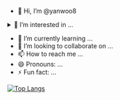 - 👋 Hi, I’m @yanwoo8

<details>
<summary>
  👀 I’m interested in ...
</summary>
   - language : C/C++, C#, Python
   - making : Computer Graphics, Game Programming
</details>

- 🌱 I’m currently learning ...
- 💞️ I’m looking to collaborate on ...
- 📫 How to reach me ...
- 😄 Pronouns: ...
- ⚡ Fun fact: ...


[![Top Langs](https://github-readme-stats.vercel.app/api/top-langs/?username=yanwoo8)](https://github.com/anuraghazra/github-readme-stats)

